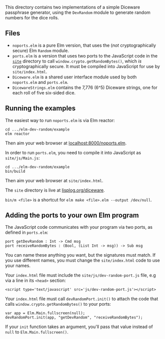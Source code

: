 This directory contains two implementations of a simple Diceware passphrase generator, using the `DevRandom` module to generate random numbers for the dice rolls.

## Files

* `noports.elm` is a pure Elm version, that uses the (_not_ cryptographically secure) Elm `Random` module.
* `ports.elm` is a version that uses two ports to the JavaScript code in the [`site`](site/) directory to call `window.crypto.getRandomBytes()`, which _is_ cryptographically secure. It must be compiled into JavaScript for use by `site/index.html`.
* `Diceware.elm` is a shared user interface module used by both `noports.elm` and `ports.elm`.
* `DicewareStrings.elm` contains the 7,776 (6^5) Diceware strings, one for each roll of five six-sided dice.

## Running the examples

The easiest way to run `noports.elm` is via Elm reactor:

    cd .../elm-dev-random/example
    elm reactor

Then aim your web browser at [localhost:8000/noports.elm](http://localhost:8000/noports.elm).

In order to run `ports.elm`, you need to compile it into JavaScript as `site/js/Main.js`:

    cd .../elm-dev-random/example
    bin/build

Then aim your web browser at `site/index.html`.

The `site` directory is live at [lisplog.org/diceware](https://lisplog.org/diceware/).

`bin/m <file>` is a shortcut for `elm make <file>.elm --output /dev/null`.

## Adding the ports to your own Elm program

The JavaScript code communicates with your program via two ports, as defined in `ports.elm`:

    port getDevRandom : Int -> Cmd msg
    port receiveRandomBytes : (Bool, (List Int -> msg)) -> Sub msg

You can name these anything you want, but the signatures must match. If you use different names, you must change the `site/index.html` code to use your names.

Your `index.html` file must include the `site/js/dev-random-port.js` file, e.g via a line in its `< head>` section:

    < script type='text/javascript' src='js/dev-random-port.js'></ script>

Your `index.html` file must call `devRandomPort.init()` to attach the code that calls `window.crypto.getRandomBytes()` to your ports:

    var app = Elm.Main.fullscreen(null);
    devRandomPort.init(app, "getDevRandom", "receiveRandomBytes");

If your `init` function takes an argument, you'll pass that value instead of `null` to `Elm.Main.fullscreen()`.
